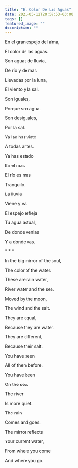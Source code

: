 ```yaml
---
title: "El Color De Las Aguas"
date: 2021-05-12T20:56:53-03:00
tags: []
featured_image: ""
description: ""
---
```


En el gran espejo del alma, 

El color de las aguas.

Son aguas de lluvia, 

De río y de mar.

Llevadas por la luna,

El viento y la sal.

Son iguales, 

Porque son agua.

Son desiguales, 

Por la sal.

Ya las has visto

A todas antes.

Ya has estado

En el mar.

El río es mas

Tranquilo.

La lluvia

Viene y va.

El espejo refleja

Tu agua actual,

De donde venias

Y a donde vas.

\* \* \*

In the big mirror of the soul,

The color of the water.

These are rain water,

River water and the sea.

Moved by the moon,

The wind and the salt.

They are equal,

Because they are water.

They are different,

Because their salt.

You have seen

All of them before.

You have been

On the sea.

The river

Is more quiet.

The rain

Comes and goes.

The mirror reflects

Your current water,

From where you come

And where you go. 